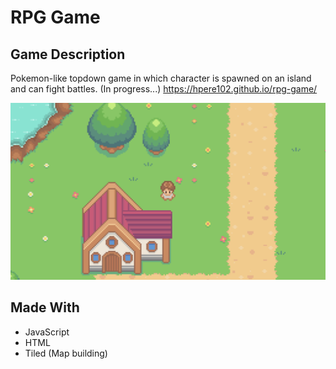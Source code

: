 # RPG Game


## Game Description

Pokemon-like topdown game in which character is spawned on an island and can fight battles.
(In progress...)
https://hpere102.github.io/rpg-game/

![Website layout](images/screenshot.png)

## Made With

* JavaScript
* HTML 
* Tiled (Map building)
